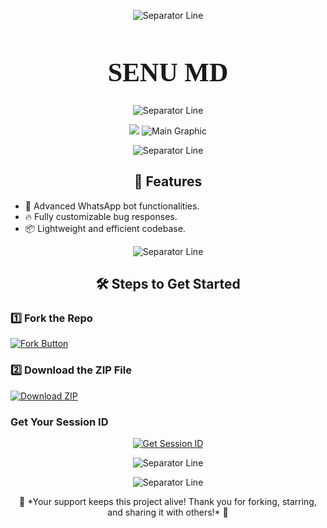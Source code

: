 <p align="center">
  <img src="https://raw.githubusercontent.com/andreasbm/readme/master/assets/lines/rainbow.png" alt="Separator Line" />
</p>
 
 <p align="center">
  <h1 align="center" style="font-family: 'EB Garamond'; font-size: 3em;">SENU MD</h1>
</p>

<p align="center">
  <img src="https://raw.githubusercontent.com/andreasbm/readme/master/assets/lines/rainbow.png" alt="Separator Line" />
</p>

<p align="center">
  <img src="https://readme-typing-

<p align="center">
  <img src="https://files.catbox.moe/d0xt6m.jpg" alt="Main Graphic" />
</p>

<p align="center">
  <img src="https://raw.githubusercontent.com/andreasbm/readme/master/assets/lines/rainbow.png" alt="Separator Line" />
</p>

<p align="center">

<h2 align="center">🚀 Features</h2>

- 🌟 Advanced WhatsApp bot functionalities.
- 🔥 Fully customizable bug responses.
- 📦 Lightweight and efficient codebase.

<p align="center">
  <img src="https://raw.githubusercontent.com/andreasbm/readme/master/assets/lines/rainbow.png" alt="Separator Line" />
</p>

<h2 align="center">🛠️ Steps to Get Started</h2>

<h3 align="left">1️⃣ Fork the Repo</h3>
<p align="left">
  <a href="https://github.com/Senura-md-web/SENU-MD/fork">
    <img src="https://img.shields.io/badge/Fork%20Repo-black?style=for-the-badge&logo=github" alt="Fork Button" />
  </a>
</p>

<h3 align="left">2️⃣ Download the ZIP File</h3>
<p align="left">
  <a href="https://github.com/Senura-md-web/SENU-MD/archive/refs/heads/main.zip">
    <img src="https://img.shields.io/badge/Download%20ZIP-blue?style=for-the-badge&logo=files" alt="Download ZIP" />
  </a>
</p>


### Get Your Session ID
<p align="center">
  <a href="Get session id genereter" target="_blank">
    <img src="https://img.shields.io/badge/Get%20Session-ID-blue?style=for-the-badge&logo=key" alt="Get Session ID" />
  </a>
</p>


<p align="center">
  <img src="https://raw.githubusercontent.com/andreasbm/readme/master/assets/lines/rainbow.png" alt="Separator Line" />
</p>


</a>

<p align="center">
  <img src="https://raw.githubusercontent.com/andreasbm/readme/master/assets/lines/rainbow.png" alt="Separator Line" />
</p>


<p align="center">
  🌟 *Your support keeps this project alive! Thank you for forking, starring, and sharing it with others!* 🌟
</p>
